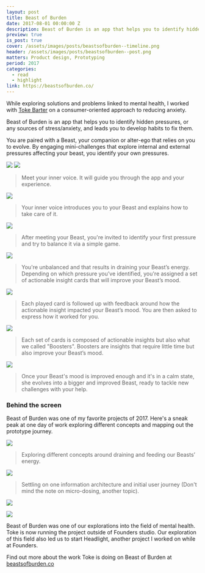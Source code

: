 ```yaml
---
layout: post
title: Beast of Burden
date: 2017-08-01 00:00:00 Z
description: Beast of Burden is an app that helps you to identify hidden pressures, or any sources of stress/anxiety, and leads you to develop habits to fix them.
preview: true
is_post: true
cover: /assets/images/posts/beastsofburden--timeline.png
header: /assets/images/posts/beastsofburden--post.png
matters: Product design, Prototyping
period: 2017
categories:
  - read
  - highlight
link: https://beastsofburden.co/
---
```


While exploring solutions and problems linked to mental health, I worked with [Toke Barter](https://www.linkedin.com/in/tokebarter/) on a consumer-oriented approach to reducing anxiety.

Beast of Burden is an app that helps you to identify hidden pressures, or any sources of stress/anxiety, and leads you to develop habits to fix them.

You are paired with a Beast, your companion or alter-ego that relies on you to evolve. By engaging mini-challenges that explore internal and external pressures affecting your beast, you identify your own pressures.

![](../../assets/images/posts/bob--app--content--0.png)
![](../../assets/images/posts/bob--app--content--1.png)

> Meet your inner voice. It will guide you through the app and your experience.

![](../../assets/images/posts/bob--app--content--2.png)

> Your inner voice introduces you to your Beast and explains how to take care of it.

![](../../assets/images/posts/bob--app--content--3.png)

> After meeting your Beast, you're invited to identify your first pressure and try to balance it via a simple game.

![](../../assets/images/posts/bob--app--content--4.png)

> You're unbalanced and that results in draining your Beast’s energy. Depending on which pressure you’ve identified, you're assigned a set of actionable insight cards that will improve your Beast’s mood.

![](../../assets/images/posts/bob--app--content--5.png)

> Each played card is followed up with feedback around how the actionable insight impacted your Beast’s mood. You are then asked to express how it worked for you.

![](../../assets/images/posts/bob--app--content--6.png)

> Each set of cards is composed of actionable insights but also what we called "Boosters". Boosters are insights that require little time but also improve your Beast’s mood.

![](../../assets/images/posts/bob--app--content--7.png)

> Once your Beast's mood is improved enough and it's in a calm state, she evolves into a bigger and improved Beast, ready to tackle new challenges with your help.


### Behind the screen

Beast of Burden was one of my favorite projects of 2017. Here's a sneak peak at one day of work exploring different concepts and mapping out the prototype journey.

![](../../assets/images/posts/bob--app--content--8.png)
> Exploring different concepts around draining and feeding our Beasts’ energy.

![](../../assets/images/posts/bob--app--content--9.png)

> Settling on one information architecture and initial user journey (Don't mind the note on micro-dosing, another topic).

![](../../assets/images/posts/bob--app--content--10.png)

![](../../assets/images/posts/bob--app--content--11.png)

Beast of Burden was one of our explorations into the field of mental health. Toke is now running the project outside of Founders studio. Our exploration of this field also led us to start Headlight, another project I worked on while at Founders.

Find out more about the work Toke is doing on Beast of Burden at [beastsofburden.co](https://beastsofburden.co/)
